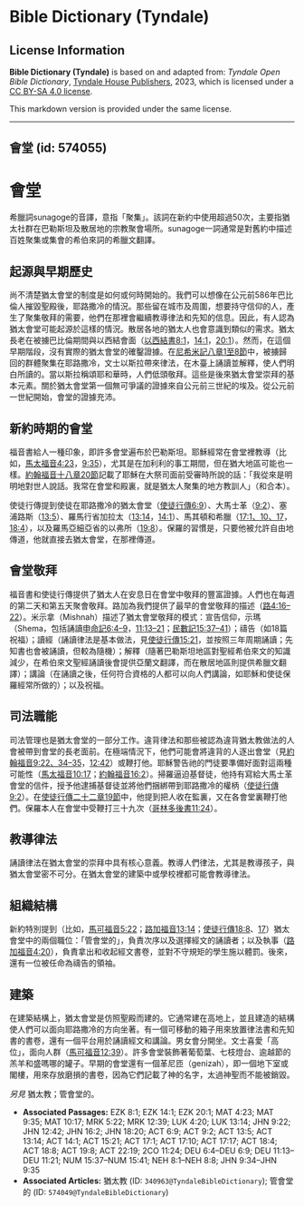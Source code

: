 # Bible Dictionary (Tyndale)

## License Information

**Bible Dictionary (Tyndale)** is based on and adapted from: _Tyndale Open Bible Dictionary_, [Tyndale House Publishers](https://tyndaleopenresources.com/), 2023, which is licensed under a [CC BY-SA 4.0 license](https://creativecommons.org/licenses/by-sa/4.0/legalcode.en).

This markdown version is provided under the same license.



--------------------------------

## 會堂 (id: 574055)

會堂
==

希臘詞sunagoge的音譯，意指「聚集」。該詞在新約中使用超過50次，主要指猶太社群在巴勒斯坦及散居地的宗教聚會場所。sunagoge一詞通常是對舊約中描述百姓聚集或集會的希伯來詞的希臘文翻譯。

起源與早期歷史
-------

尚不清楚猶太會堂的制度是如何或何時開始的。我們可以想像在公元前586年巴比倫人摧毀聖殿後，耶路撒冷的情況。那些留在城市及周圍，想要持守信仰的人，產生了聚集敬拜的需要，他們在那裡會繼續教導律法和先知的信息。因此，有人認為猶太會堂可能起源於這樣的情況。散居各地的猶太人也會意識到類似的需求。猶太長老在被擄巴比倫期間與以西結會面（[以西結書8:1](https://ref.ly/Ezek8:1)，[14:1](https://ref.ly/Ezek14:1)，[20:1](https://ref.ly/Ezek20:1)）。然而，在這個早期階段，沒有實際的猶太會堂的確鑿證據。在[尼希米記八章1至8節](https://ref.ly/Neh8:1-Neh8:8)中，被擄歸回的群體聚集在耶路撒冷，文士以斯拉帶來律法，在木臺上誦讀並解釋，使人們明白所讀的。當以斯拉稱頌耶和華時，人們低頭敬拜。這些是後來猶太會堂崇拜的基本元素。關於猶太會堂第一個無可爭議的證據來自公元前三世紀的埃及。從公元前一世紀開始，會堂的證據充沛。

新約時期的會堂
-------

福音書給人一種印象，即許多會堂遍布於巴勒斯坦。耶穌經常在會堂裡教導（比如，[馬太福音4:23](https://ref.ly/Matt4:23)，[9:35](https://ref.ly/Matt9:35)），尤其是在加利利的事工期間，但在猶大地區可能也一樣。[約翰福音十八章20節](https://ref.ly/John18:20)記載了耶穌在大祭司面前受審時所說的話：「我從來是明明地對世人說話。我常在會堂和殿裏，就是猶太人聚集的地方教訓人」（和合本）。

使徒行傳提到使徒在耶路撒冷的猶太會堂（[使徒行傳6:9](https://ref.ly/Acts6:9)）、大馬士革（[9:2](https://ref.ly/Acts9:2)）、塞浦路斯（[13:5](https://ref.ly/Acts13:5)）、羅馬行省加拉太（[13:14](https://ref.ly/Acts13:14)，[14:1](https://ref.ly/Acts14:1)）、馬其頓和希臘（[17:1、10、17](https://ref.ly/Acts17:1,Acts17:10,Acts17:17)，[18:4](https://ref.ly/Acts18:4)），以及羅馬亞細亞省的以弗所（[19:8](https://ref.ly/Acts19:8)）。保羅的習慣是，只要他被允許自由地傳道，他就直接去猶太會堂，在那裡傳道。

會堂敬拜
----

福音書和使徒行傳提供了猶太人在安息日在會堂中敬拜的豐富證據。人們也在每週的第二天和第五天聚會敬拜。路加為我們提供了最早的會堂敬拜的描述（[路4:16–22](https://ref.ly/Luke4:16-Luke4:22)）。米示拿（Mishnah）描述了猶太會堂敬拜的模式：宣告信仰，示瑪（Shema，包括誦讀[申命記6:4–9](https://ref.ly/Deut6:4-Deut6:9)，[11:13–21](https://ref.ly/Deut11:13-Deut11:21)；[民數記15:37–41](https://ref.ly/Num15:37-Num15:41)）；禱告（如18篇祝福）；讀經（誦讀律法是基本做法，見[使徒行傳15:21](https://ref.ly/Acts15:21)，並按照三年周期誦讀；先知書也會被誦讀，但較為隨機）；解釋（隨著巴勒斯坦地區對聖經希伯來文的知識減少，在希伯來文聖經誦讀後會提供亞蘭文翻譯，而在散居地區則提供希臘文翻譯）；講論（在誦讀之後，任何符合資格的人都可以向人們講論，如耶穌和使徒保羅經常所做的）；以及祝福。

司法職能
----

司法管理也是猶太會堂的一部分工作。違背律法和那些被認為違背猶太教做法的人會被帶到會堂的長老面前。在極端情況下，他們可能會將違背的人逐出會堂（見[約翰福音9:22、34–35](https://ref.ly/John9:22,John9:34-John9:35)，[12:42](https://ref.ly/John12:42)）或鞭打他。耶穌警告祂的門徒要準備好面對這兩種可能性（[馬太福音10:17](https://ref.ly/Matt10:17)；[約翰福音16:2](https://ref.ly/John16:2)）。掃羅逼迫基督徒，他持有寫給大馬士革會堂的信件，授予他逮捕基督徒並將他們捆綁帶到耶路撒冷的權柄（[使徒行傳9:2](https://ref.ly/Acts9:2)）。在[使徒行傳二十二章19節](https://ref.ly/Acts22:19)中，他提到把人收在監裏，又在各會堂裏鞭打他們。保羅本人在會堂中受鞭打三十九次（[哥林多後書11:24](https://ref.ly/2Cor11:24)）。

教導律法
----

誦讀律法在猶太會堂的崇拜中具有核心意義。教導人們律法，尤其是教導孩子，與猶太會堂密不可分。在猶太會堂的建築中或學校裡都可能會教導律法。

組織結構
----

新約特別提到（比如，[馬可福音5:22](https://ref.ly/Mark5:22)；[路加福音13:14](https://ref.ly/Luke13:14)；[使徒行傳18:8](https://ref.ly/Acts18:8)、[17](https://ref.ly/Acts18:17)）猶太會堂中的兩個職位：「管會堂的」，負責次序以及選擇經文的誦讀者；以及執事（[路加福音4:20](https://ref.ly/Luke4:20)），負責拿出和收起經文書卷，並對不守規矩的學生施以體罰。後來，還有一位被任命為禱告的領袖。

建築
--

在建築結構上，猶太會堂是仿照聖殿而建的。它通常建在高地上，並且建造的結構使人們可以面向耶路撒冷的方向坐著。有一個可移動的箱子用來放置律法書和先知書的書卷，還有一個平台用於誦讀經文和講論。男女會分開坐。文士喜愛「高位」，面向人群（[馬可福音12:39](https://ref.ly/Mark12:39)）。許多會堂裝飾著葡萄葉、七枝燈台、逾越節的羔羊和盛嗎哪的罐子。早期的會堂還有一個革尼匝（genizah），即一個地下室或閣樓，用來存放磨損的書卷，因為它們記載了神的名字，太過神聖而不能被銷毀。

*另見* 猶太教；管會堂的。

* **Associated Passages:** EZK 8:1; EZK 14:1; EZK 20:1; MAT 4:23; MAT 9:35; MAT 10:17; MRK 5:22; MRK 12:39; LUK 4:20; LUK 13:14; JHN 9:22; JHN 12:42; JHN 16:2; JHN 18:20; ACT 6:9; ACT 9:2; ACT 13:5; ACT 13:14; ACT 14:1; ACT 15:21; ACT 17:1; ACT 17:10; ACT 17:17; ACT 18:4; ACT 18:8; ACT 19:8; ACT 22:19; 2CO 11:24; DEU 6:4–DEU 6:9; DEU 11:13–DEU 11:21; NUM 15:37–NUM 15:41; NEH 8:1–NEH 8:8; JHN 9:34–JHN 9:35
* **Associated Articles:** 猶太教 (ID: `340963@TyndaleBibleDictionary`); 管會堂的 (ID: `574049@TyndaleBibleDictionary`)

